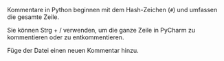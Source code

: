 Kommentare in Python beginnen
mit dem Hash-Zeichen (`#`) und
umfassen die gesamte Zeile.

Sie können Strg + / verwenden,
um die ganze Zeile in PyCharm
zu kommentieren oder zu
entkommentieren.

Füge der Datei einen
neuen Kommentar hinzu.
